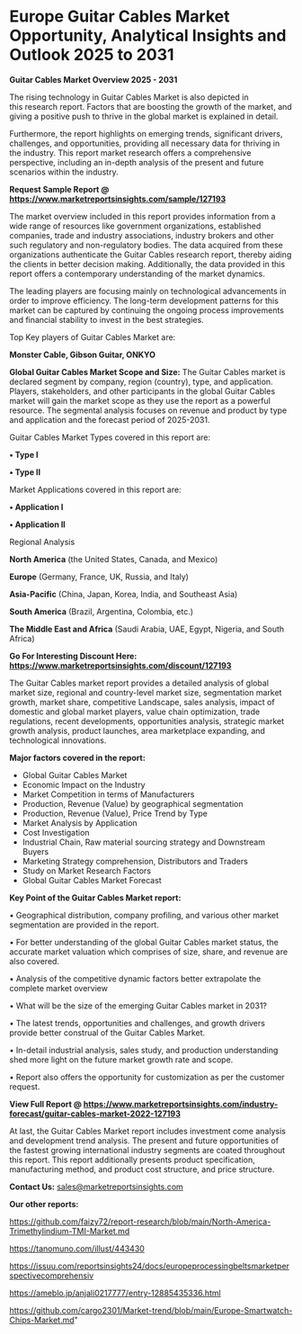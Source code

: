 # Europe Guitar Cables Market Opportunity, Analytical Insights and Outlook 2025 to 2031

<Strong> Guitar Cables Market Overview 2025 - 2031</strong>

The rising technology in Guitar Cables Market is also depicted in this research report. Factors that are boosting the growth of the market, and giving a positive push to thrive in the global market is explained in detail.

Furthermore, the report highlights on emerging trends, significant drivers, challenges, and opportunities, providing all necessary data for thriving in the industry. This report market research offers a comprehensive perspective, including an in-depth analysis of the present and future scenarios within the industry.

<strong>Request Sample Report @ <a href=https://www.marketreportsinsights.com/sample/127193>https://www.marketreportsinsights.com/sample/127193</a></strong>

The market overview included in this report provides information from a wide range of resources like government organizations, established companies, trade and industry associations, industry brokers and other such regulatory and non-regulatory bodies. The data acquired from these organizations authenticate the Guitar Cables research report, thereby aiding the clients in better decision making. Additionally, the data provided in this report offers a contemporary understanding of the market dynamics.

The leading players are focusing mainly on technological advancements in order to improve efficiency. The long-term development patterns for this market can be captured by continuing the ongoing process improvements and financial stability to invest in the best strategies.

Top Key players of Guitar Cables Market are:

<strong>Monster Cable, Gibson Guitar, ONKYO</strong>

<strong><b>Global Guitar Cables Market Scope and Size:</b></strong>
The Guitar Cables market is declared segment by company, region (country), type, and application. Players, stakeholders, and other participants in the global Guitar Cables market will gain the market scope as they use the report as a powerful resource. The segmental analysis focuses on revenue and product by type and application and the forecast period of 2025-2031.

Guitar Cables Market Types covered in this report are:

<strong>• Type I

• Type II</strong>

Market Applications covered in this report are:

<strong>• Application I

• Application II</strong> 

Regional Analysis

<strong>North America</strong> (the United States, Canada, and Mexico)

<strong>Europe</strong> (Germany, France, UK, Russia, and Italy)

<strong>Asia-Pacific</strong> (China, Japan, Korea, India, and Southeast Asia)

<strong>South America</strong> (Brazil, Argentina, Colombia, etc.)

<strong>The Middle East and Africa</strong> (Saudi Arabia, UAE, Egypt, Nigeria, and South Africa)

<strong>Go For Interesting Discount Here: <a href=https://www.marketreportsinsights.com/discount/127193>https://www.marketreportsinsights.com/discount/127193</a></strong>

The Guitar Cables market report provides a detailed analysis of global market size, regional and country-level market size, segmentation market growth, market share, competitive Landscape, sales analysis, impact of domestic and global market players, value chain optimization, trade regulations, recent developments, opportunities analysis, strategic market growth analysis, product launches, area marketplace expanding, and technological innovations.

<strong><b>Major factors covered in the report:</b></strong>
<ul>
  <li>Global Guitar Cables Market </li>
  <li>Economic Impact on the Industry</li>
  <li>Market Competition in terms of Manufacturers</li>
  <li>Production, Revenue (Value) by geographical segmentation</li>
  <li>Production, Revenue (Value), Price Trend by Type</li>
  <li>Market Analysis by Application</li>
  <li>Cost Investigation</li>
  <li>Industrial Chain, Raw material sourcing strategy and Downstream Buyers</li>
  <li>Marketing Strategy comprehension, Distributors and Traders</li>
  <li>Study on Market Research Factors</li>
  <li>Global Guitar Cables Market Forecast</li>
</ul>

<strong><b>Key Point of the Guitar Cables Market report:</b></strong>

• Geographical distribution, company profiling, and various other market segmentation are provided in the report.

• For better understanding of the global Guitar Cables market status, the accurate market valuation which comprises of size, share, and revenue are also covered.

• Analysis of the competitive dynamic factors better extrapolate the complete market overview

• What will be the size of the emerging Guitar Cables market in 2031?

• The latest trends, opportunities and challenges, and growth drivers provide better construal of the Guitar Cables Market.

• In-detail industrial analysis, sales study, and production understanding shed more light on the future market growth rate and scope.

• Report also offers the opportunity for customization as per the customer request.

<strong><b>View Full Report @ <a href=https://www.marketreportsinsights.com/industry-forecast/guitar-cables-market-2022-127193>https://www.marketreportsinsights.com/industry-forecast/guitar-cables-market-2022-127193</a></b></strong>


At last, the Guitar Cables Market report includes investment come analysis and development trend analysis. The present and future opportunities of the fastest growing international industry segments are coated throughout this report. This report additionally presents product specification, manufacturing method, and product cost structure, and price structure.

<strong>Contact Us:</strong>
sales@marketreportsinsights.com

<strong>Our other reports:</strong>

<a href=https://github.com/faizy72/report-research/blob/main/North-America-Trimethylindium-TMI-Market.md>https://github.com/faizy72/report-research/blob/main/North-America-Trimethylindium-TMI-Market.md</a>

<a href=https://tanomuno.com/illust/443430>https://tanomuno.com/illust/443430</a>

<a href=https://issuu.com/reportsinsights24/docs/europeprocessingbeltsmarketperspectivecomprehensiv>https://issuu.com/reportsinsights24/docs/europeprocessingbeltsmarketperspectivecomprehensiv</a>

<a href=https://ameblo.jp/anjali0217777/entry-12885435336.html>https://ameblo.jp/anjali0217777/entry-12885435336.html</a>

<a href=https://github.com/cargo2301/Market-trend/blob/main/Europe-Smartwatch-Chips-Market.md>https://github.com/cargo2301/Market-trend/blob/main/Europe-Smartwatch-Chips-Market.md</a>"
